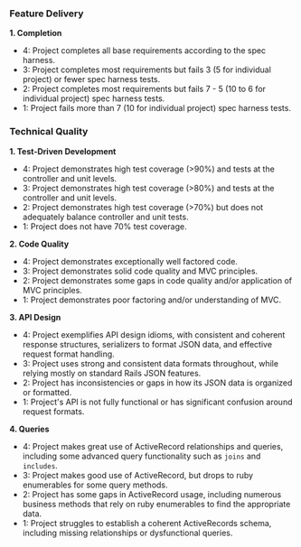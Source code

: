 ### Feature Delivery

**1. Completion**

*   4: Project completes all base requirements according to the spec harness.
*   3: Project completes most requirements but fails 3 (5 for individual project) or fewer spec harness tests.
*   2: Project completes most requirements but fails 7 - 5 (10 to 6 for individual project) spec harness tests.
*   1: Project fails more than 7 (10 for individual project) spec harness tests.

### Technical Quality

**1. Test-Driven Development**

*   4: Project demonstrates high test coverage (>90%) and tests at the controller and unit levels.
*   3: Project demonstrates high test coverage (>80%) and tests at the controller and unit levels.
*   2: Project demonstrates high test coverage (>70%) but does not adequately balance controller and unit tests.
*   1: Project does not have 70% test coverage.

**2. Code Quality**

*   4: Project demonstrates exceptionally well factored code.
*   3: Project demonstrates solid code quality and MVC principles.
*   2: Project demonstrates some gaps in code quality and/or application of MVC principles.
*   1: Project demonstrates poor factoring and/or understanding of MVC.

**3. API Design**

*   4: Project exemplifies API design idioms, with consistent and coherent response structures, serializers to format JSON data, and effective request format handling.
*   3: Project uses strong and consistent data formats throughout, while relying mostly on standard Rails JSON features.
*   2: Project has inconsistencies or gaps in how its JSON data is organized or formatted.
*   1: Project's API is not fully functional or has significant confusion around request formats.

**4. Queries**

*   4: Project makes great use of ActiveRecord relationships and queries, including some advanced query functionality such as `joins` and `includes`.
*   3: Project makes good use of ActiveRecord, but drops to ruby enumerables for some query methods.
*   2: Project has some gaps in ActiveRecord usage, including numerous business methods that rely on ruby enumerables to find the appropriate data.
*   1: Project struggles to establish a coherent ActiveRecords schema, including missing relationships or dysfunctional queries.
